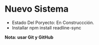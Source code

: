 <h1> Nuevo Sistema </h1>

- Estado Del Poryecto: En Construccción.
- Installar npm install readline-sync

**Nota: usar Git y GitHub**
